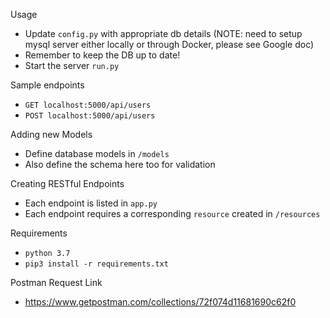 Usage 
* Update `config.py` with appropriate db details (NOTE: need to setup mysql server either locally or through Docker, please see Google doc)
* Remember to keep the DB up to date! 
* Start the server `run.py` 

Sample endpoints
* `GET localhost:5000/api/users`
* `POST localhost:5000/api/users`

Adding new Models 
* Define database models in `/models`
* Also define the schema here too for validation

Creating RESTful Endpoints 
* Each endpoint is listed in `app.py`
* Each endpoint requires a corresponding `resource` created in `/resources`

Requirements 
* `python 3.7`
* `pip3 install -r requirements.txt` 

Postman Request Link
* https://www.getpostman.com/collections/72f074d11681690c62f0 
